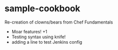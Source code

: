 # sample-cookbook

Re-creation of clowns/bears from Chef Fundamentals
- Moar features! +1
- Testing syntax using knife!
- adding a line to test Jenkins config

